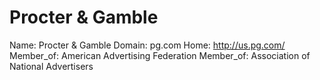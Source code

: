 
# Procter & Gamble

Name: Procter & Gamble
Domain: pg.com
Home: http://us.pg.com/
Member_of: American Advertising Federation
Member_of: Association of National Advertisers
